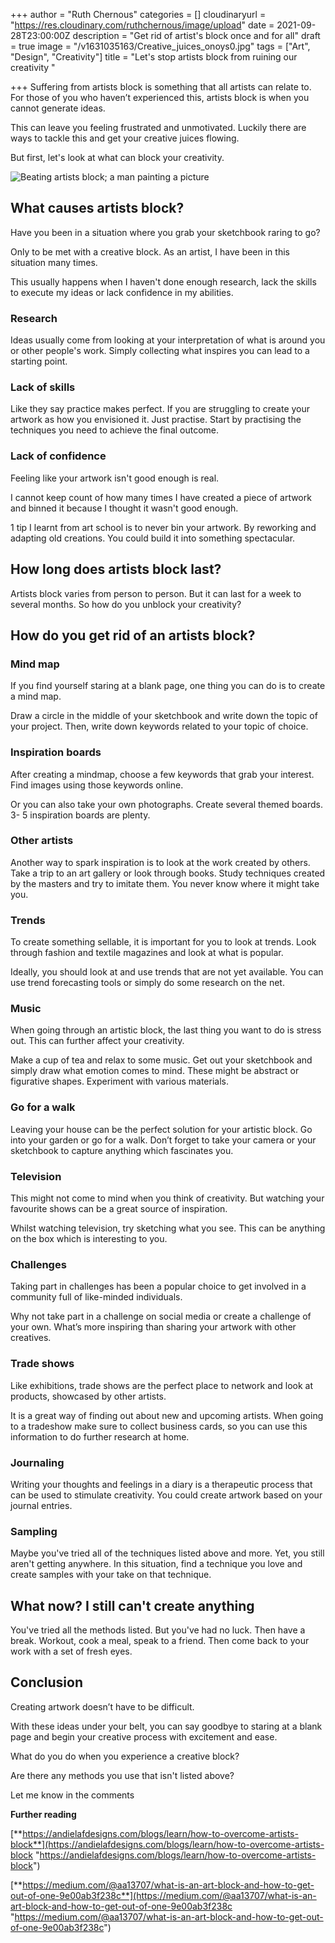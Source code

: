 +++
author = "Ruth Chernous"
categories = []
cloudinaryurl = "https://res.cloudinary.com/ruthchernous/image/upload"
date = 2021-09-28T23:00:00Z
description = "Get rid of artist's block once and for all"
draft = true
image = "/v1631035163/Creative_juices_onoys0.jpg"
tags = ["Art", "Design", "Creativity"]
title = "Let's stop artists block from ruining our creativity "

+++
Suffering from artists block is something that all artists can relate to. For those of you who haven’t experienced this, artists block is when you cannot generate ideas.

This can leave you feeling frustrated and unmotivated. Luckily there are ways to tackle this and get your creative juices flowing.

But first, let's look at what can block your creativity.

![Beating artists block; a man painting a picture](https://res.cloudinary.com/ruthchernous/image/upload/v1631206247/Get_your_creative_juices_flowing_ffxl7w.jpg "Beating artists block")

## **What causes artists block?**

Have you been in a situation where you grab your sketchbook raring to go?

Only to be met with a creative block. As an artist, I have been in this situation many times.

This usually happens when I haven't done enough research,  lack the skills to execute my ideas or lack confidence in my abilities.

### **Research**

Ideas usually come from looking at your interpretation of what is around you or other people's work. Simply collecting what inspires you can lead to a starting point.

### **Lack of skills**

Like they say practice makes perfect. If you are struggling to create your artwork as how you envisioned it. Just practise. Start by practising the techniques you need to achieve the final outcome.

### **Lack of confidence**

Feeling like your artwork isn't good enough is real.

I cannot keep count of how many times I have created a piece of artwork and binned it because I thought it wasn't good enough.

1 tip I learnt from art school is to never bin your artwork. By reworking and adapting old creations. You could build it into something spectacular.

## **How long does artists block last?**

Artists block varies from person to person. But it can last for a week to several months.  So how do you unblock your creativity?

## **How do you get rid of an artists block?**

### **Mind map**

If you find yourself staring at a blank page, one thing you can do is to create a mind map.

Draw a circle in the middle of your sketchbook and write down the topic of your project. Then, write down keywords related to your topic of choice.

### **Inspiration boards**

After creating a mindmap, choose a few keywords that grab your interest. Find images using those keywords online.

Or you can also take your own photographs. Create several themed boards. 3- 5 inspiration boards are plenty.

### **Other artists**

Another way to spark inspiration is to look at the work created by others. Take a trip to an art gallery or look through books. Study techniques created by the masters and try to imitate them. You never know where it might take you.

### **Trends**

To create something sellable, it is important for you to look at trends. Look through fashion and textile magazines and look at what is popular.

Ideally, you should look at and use trends that are not yet available. You can use trend forecasting tools or simply do some research on the net.

### **Music**

When going through an artistic block, the last thing you want to do is stress out. This can further affect your creativity.

Make a cup of tea and relax to some music. Get out your sketchbook and simply draw what emotion comes to mind. These might be abstract or figurative shapes. Experiment with various materials.

### **Go for a walk**

Leaving your house can be the perfect solution for your artistic block. Go into your garden or go for a walk. Don’t forget to take your camera or your sketchbook to capture anything which fascinates you.

### **Television**

This might not come to mind when you think of creativity. But watching your favourite shows can be a great source of inspiration.

Whilst watching television, try sketching what you see. This can be anything on the box which is interesting to you.

### **Challenges**

Taking part in challenges has been a popular choice to get involved in a community full of like-minded individuals.

Why not take part in a challenge on social media or create a challenge of your own. What’s more inspiring than sharing your artwork with other creatives.

### **Trade shows**

Like exhibitions, trade shows are the perfect place to network and look at products, showcased by other artists.

It is a great way of finding out about new and upcoming artists. When going to a tradeshow make sure to collect business cards, so you can use this information to do further research at home.

### **Journaling**

Writing your thoughts and feelings in a diary is a therapeutic process that can be used to stimulate creativity. You could create artwork based on your journal entries.

### **Sampling**

Maybe you've tried all of the techniques listed above and more.  Yet, you still aren't getting anywhere. In this situation, find a technique you love and create samples with your take on that technique.

## **What now? I still can't create anything**

You've tried all the methods listed. But you've had no luck. Then have a break. Workout, cook a meal, speak to a friend. Then come back to your work with a set of fresh eyes.

## **Conclusion**

Creating artwork doesn’t have to be difficult.

With these ideas under your belt, you can say goodbye to staring at a blank page and begin your creative process with excitement and ease.

What do you do when you experience a creative block?

Are there any methods you use that isn't listed above?

Let me know in the comments

**Further reading**

[**https://andielafdesigns.com/blogs/learn/how-to-overcome-artists-block**](https://andielafdesigns.com/blogs/learn/how-to-overcome-artists-block "https://andielafdesigns.com/blogs/learn/how-to-overcome-artists-block")

[**https://medium.com/@aa13707/what-is-an-art-block-and-how-to-get-out-of-one-9e00ab3f238c**](https://medium.com/@aa13707/what-is-an-art-block-and-how-to-get-out-of-one-9e00ab3f238c "https://medium.com/@aa13707/what-is-an-art-block-and-how-to-get-out-of-one-9e00ab3f238c")